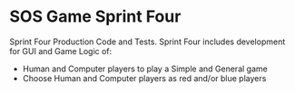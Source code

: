 # SOS Game Sprint Four
Sprint Four Production Code and Tests.
Sprint Four includes development for GUI and Game Logic of:
 - Human and Computer players to play a Simple and General game
 - Choose Human and Computer players as red and/or blue players